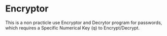 # Encryptor
This is a non practicle use 
Encryptor and Decrytor program 
for passwords, 
which requires a Specific Numerical Key (q) 
to Encrypt/Decrypt.